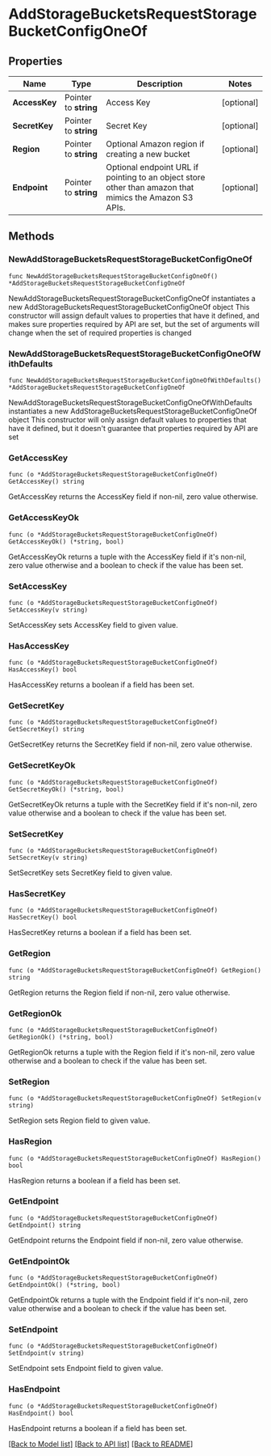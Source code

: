# AddStorageBucketsRequestStorageBucketConfigOneOf

## Properties

Name | Type | Description | Notes
------------ | ------------- | ------------- | -------------
**AccessKey** | Pointer to **string** | Access Key | [optional] 
**SecretKey** | Pointer to **string** | Secret Key | [optional] 
**Region** | Pointer to **string** | Optional Amazon region if creating a new bucket | [optional] 
**Endpoint** | Pointer to **string** | Optional endpoint URL if pointing to an object store other than amazon that mimics the Amazon S3 APIs. | [optional] 

## Methods

### NewAddStorageBucketsRequestStorageBucketConfigOneOf

`func NewAddStorageBucketsRequestStorageBucketConfigOneOf() *AddStorageBucketsRequestStorageBucketConfigOneOf`

NewAddStorageBucketsRequestStorageBucketConfigOneOf instantiates a new AddStorageBucketsRequestStorageBucketConfigOneOf object
This constructor will assign default values to properties that have it defined,
and makes sure properties required by API are set, but the set of arguments
will change when the set of required properties is changed

### NewAddStorageBucketsRequestStorageBucketConfigOneOfWithDefaults

`func NewAddStorageBucketsRequestStorageBucketConfigOneOfWithDefaults() *AddStorageBucketsRequestStorageBucketConfigOneOf`

NewAddStorageBucketsRequestStorageBucketConfigOneOfWithDefaults instantiates a new AddStorageBucketsRequestStorageBucketConfigOneOf object
This constructor will only assign default values to properties that have it defined,
but it doesn't guarantee that properties required by API are set

### GetAccessKey

`func (o *AddStorageBucketsRequestStorageBucketConfigOneOf) GetAccessKey() string`

GetAccessKey returns the AccessKey field if non-nil, zero value otherwise.

### GetAccessKeyOk

`func (o *AddStorageBucketsRequestStorageBucketConfigOneOf) GetAccessKeyOk() (*string, bool)`

GetAccessKeyOk returns a tuple with the AccessKey field if it's non-nil, zero value otherwise
and a boolean to check if the value has been set.

### SetAccessKey

`func (o *AddStorageBucketsRequestStorageBucketConfigOneOf) SetAccessKey(v string)`

SetAccessKey sets AccessKey field to given value.

### HasAccessKey

`func (o *AddStorageBucketsRequestStorageBucketConfigOneOf) HasAccessKey() bool`

HasAccessKey returns a boolean if a field has been set.

### GetSecretKey

`func (o *AddStorageBucketsRequestStorageBucketConfigOneOf) GetSecretKey() string`

GetSecretKey returns the SecretKey field if non-nil, zero value otherwise.

### GetSecretKeyOk

`func (o *AddStorageBucketsRequestStorageBucketConfigOneOf) GetSecretKeyOk() (*string, bool)`

GetSecretKeyOk returns a tuple with the SecretKey field if it's non-nil, zero value otherwise
and a boolean to check if the value has been set.

### SetSecretKey

`func (o *AddStorageBucketsRequestStorageBucketConfigOneOf) SetSecretKey(v string)`

SetSecretKey sets SecretKey field to given value.

### HasSecretKey

`func (o *AddStorageBucketsRequestStorageBucketConfigOneOf) HasSecretKey() bool`

HasSecretKey returns a boolean if a field has been set.

### GetRegion

`func (o *AddStorageBucketsRequestStorageBucketConfigOneOf) GetRegion() string`

GetRegion returns the Region field if non-nil, zero value otherwise.

### GetRegionOk

`func (o *AddStorageBucketsRequestStorageBucketConfigOneOf) GetRegionOk() (*string, bool)`

GetRegionOk returns a tuple with the Region field if it's non-nil, zero value otherwise
and a boolean to check if the value has been set.

### SetRegion

`func (o *AddStorageBucketsRequestStorageBucketConfigOneOf) SetRegion(v string)`

SetRegion sets Region field to given value.

### HasRegion

`func (o *AddStorageBucketsRequestStorageBucketConfigOneOf) HasRegion() bool`

HasRegion returns a boolean if a field has been set.

### GetEndpoint

`func (o *AddStorageBucketsRequestStorageBucketConfigOneOf) GetEndpoint() string`

GetEndpoint returns the Endpoint field if non-nil, zero value otherwise.

### GetEndpointOk

`func (o *AddStorageBucketsRequestStorageBucketConfigOneOf) GetEndpointOk() (*string, bool)`

GetEndpointOk returns a tuple with the Endpoint field if it's non-nil, zero value otherwise
and a boolean to check if the value has been set.

### SetEndpoint

`func (o *AddStorageBucketsRequestStorageBucketConfigOneOf) SetEndpoint(v string)`

SetEndpoint sets Endpoint field to given value.

### HasEndpoint

`func (o *AddStorageBucketsRequestStorageBucketConfigOneOf) HasEndpoint() bool`

HasEndpoint returns a boolean if a field has been set.


[[Back to Model list]](../README.md#documentation-for-models) [[Back to API list]](../README.md#documentation-for-api-endpoints) [[Back to README]](../README.md)


